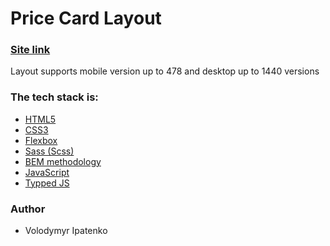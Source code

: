 # Price Card Layout

### [Site link](https://volodymyripatenko.github.io/decor-boutique/)

Layout supports mobile version up to 478 and desktop up to 1440 versions

### The tech stack is:

- [HTML5](https://en.wikipedia.org/wiki/HTML5)
- [CSS3](https://en.wikipedia.org/wiki/Cascading_Style_Sheets)
- [Flexbox](https://en.wikipedia.org/wiki/CSS_Flexible_Box_Layout)
- [Sass (Scss)](https://sass-lang.com/)
- [BEM methodology](https://en.bem.info/methodology/)
- [JavaScript](https://developer.mozilla.org/en-US/docs/Web/JavaScript)
- [Typped JS](https://mattboldt.com/demos/typed-js/)

### Author

- Volodymyr Ipatenko

